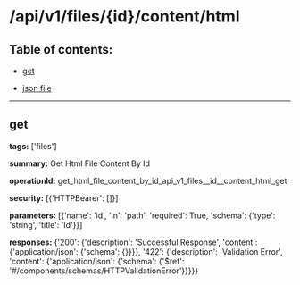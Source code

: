 # /api/v1/files/{id}/content/html

## Table of contents:
- [get](#get)

- [json file](./_api_v1_files_{id}_content_html.json)

---
<a name="get"></a>
## get

**tags:** ['files']

**summary:** Get Html File Content By Id

**operationId:** get_html_file_content_by_id_api_v1_files__id__content_html_get

**security:** [{'HTTPBearer': []}]

**parameters:** [{'name': 'id', 'in': 'path', 'required': True, 'schema': {'type': 'string', 'title': 'Id'}}]

**responses:** {'200': {'description': 'Successful Response', 'content': {'application/json': {'schema': {}}}}, '422': {'description': 'Validation Error', 'content': {'application/json': {'schema': {'$ref': '#/components/schemas/HTTPValidationError'}}}}}

